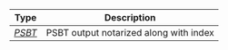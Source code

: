 |         Type          |              Description               |
| :-------------------: | :------------------------------------: |
| [*PSBT*](/docs/dev-resources/documentation/javascript-sdk-ref/types#psbt) | PSBT output notarized along with index |
